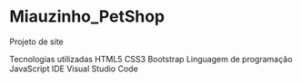 # Miauzinho_PetShop
 Projeto de site

Tecnologias utilizadas
HTML5
CSS3
Bootstrap
Linguagem de programação JavaScript
IDE Visual Studio Code
